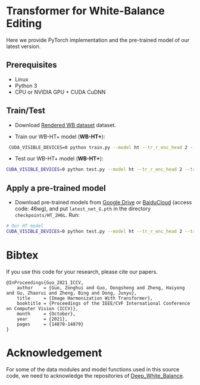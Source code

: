 <base target="_blank"/>

# Transformer for White-Balance Editing<br>

Here we provide PyTorch implementation and the pre-trained model of our latest version.

## Prerequisites

- Linux
- Python 3
- CPU or NVIDIA GPU + CUDA CuDNN

## Train/Test
- Download [Rendered WB dataset](https://cvil.eecs.yorku.ca/projects/public_html/sRGB_WB_correction/dataset.html) dataset.

- Train our WB-HT+ model (**WB-HT+**):
```bash
 CUDA_VISIBLE_DEVICES=0 python train.py --model ht --tr_r_enc_head 2 --tr_r_enc_layers 6 --tr_r_dec_head 2 --tr_r_dec_layers 6  --use_patch --ksize 4 --stride 4 --name experimane_name --dataset_root <dataset_dir> --batch_size xx --init_port xxxx
```
- Test our WB-HT+ model (**WB-HT+**):
```bash
CUDA_VISIBLE_DEVICES=0 python test.py --model ht --tr_r_enc_head 2 --tr_r_enc_layers 6 --tr_r_dec_head 2 --tr_r_dec_layers 6  --use_patch --ksize 4 --stride 4 --name experiment_name --dataset_root <dataset_dir> --batch_size xx --init_port xxxx
```

## Apply a pre-trained model
- Download pre-trained models from [Google Drive](https://drive.google.com/file/d/1wMQBjh5q6XyWnsYik3cH1UjEEpGsSfdh/view?usp=sharing) or [BaiduCloud](https://pan.baidu.com/s/17NFJDP_zCkcEl7LH_r74yQ) (access code: 46wg), and put `latest_net_G.pth` in the directory `checkpoints/HT_2H6L`. Run:
```bash
# Our HT model
CUDA_VISIBLE_DEVICES=0 python test.py --model ht --tr_r_enc_head 2 --tr_r_enc_layers 6 --tr_r_dec_head 2 --tr_r_dec_layers 6  --use_patch --ksize 4 --stride 4 --name HT_2H6L --dataset_root <dataset_dir> --batch_size xx --init_port xxxx
```

# Bibtex
If you use this code for your research, please cite our papers.

```
@InProceedings{Guo_2021_ICCV,
    author    = {Guo, Zonghui and Guo, Dongsheng and Zheng, Haiyong and Gu, Zhaorui and Zheng, Bing and Dong, Junyu},
    title     = {Image Harmonization With Transformer},
    booktitle = {Proceedings of the IEEE/CVF International Conference on Computer Vision (ICCV)},
    month     = {October},
    year      = {2021},
    pages     = {14870-14879}
}
```

# Acknowledgement
For some of the data modules and model functions used in this source code, we need to acknowledge the repositories of [Deep_White_Balance](https://github.com/mahmoudnafifi/Deep_White_Balance). 
